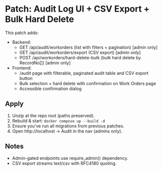 Patch: Audit Log UI + CSV Export + Bulk Hard Delete
===================================================
This patch adds:
  - Backend:
    * GET /api/audit/workorders (list with filters + pagination) [admin only]
    * GET /api/audit/workorders/export (CSV export) [admin only]
    * POST /api/workorders/hard-delete-bulk (bulk hard delete by RecordNo[]) [admin only]
  - Frontend:
    * /audit page with filterable, paginated audit table and CSV export button
    * Bulk selection + hard delete with confirmation on Work Orders page
    * Accessible confirmation dialog

Apply
-----
1) Unzip at the repo root (paths preserved).
2) Rebuild & start: `docker compose up --build -d`
3) Ensure you've run all migrations from previous patches.
4) Open http://localhost → Audit in the nav (admins only).

Notes
-----
- Admin-gated endpoints use require_admin() dependency.
- CSV export streams text/csv with RFC4180 quoting.
